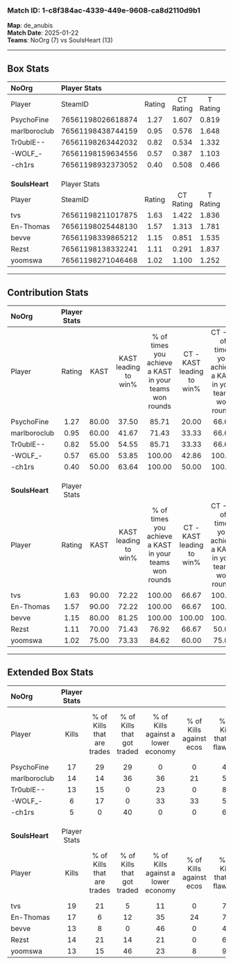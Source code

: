 ### Match ID: 1-c8f384ac-4339-449e-9608-ca8d2110d9b1  
**Map**: de_anubis  
**Match Date**: 2025-01-22  
**Teams**: NoOrg (7) vs SoulsHeart (13)  

---  

## Box Stats  

| **NoOrg**      | Player Stats      |        |           |          |       |      |       |         |        |      |     |
| :- | :- | :-: | :-: | :-: | :-: | :-: | :-: | :-: | :-: | :-: | :-: |
| Player         | SteamID           | Rating | CT Rating | T Rating | KAST  | ADR  | Kills | Assists | Deaths | K/D  | HS% |
| PsychoFine     | 76561198026618874 |  1.27  |   1.607   |  0.819   | 80.00 | 94.2 |  17   |    2    |   16   | 1.06 | 76  |
| marlboroclub   | 76561198438744159 |  0.95  |   0.576   |  1.648   | 60.00 | 90.2 |  14   |    7    |   18   | 0.78 | 57  |
| Tr0ublE--      | 76561198263442032 |  0.82  |   0.534   |  1.332   | 55.00 | 50.2 |  13   |    2    |   14   | 0.93 | 23  |
| -WOLF_-        | 76561198159634556 |  0.57  |   0.387   |  1.103   | 65.00 | 50.7 |   6   |    7    |   16   | 0.38 | 83  |
| -ch1rs         | 76561198932373052 |  0.40  |   0.508   |  0.466   | 50.00 | 31.3 |   5   |    1    |   13   | 0.38 | 100 |
|                |                   |        |           |          |       |      |       |         |        |      |     |
|                |                   |        |           |          |       |      |       |         |        |      |     |
|                |                   |        |           |          |       |      |       |         |        |      |     |
| **SoulsHeart** | Player Stats      |        |           |          |       |      |       |         |        |      |     |
| Player         | SteamID           | Rating | CT Rating | T Rating | KAST  | ADR  | Kills | Assists | Deaths | K/D  | HS% |
| tvs            | 76561198211017875 |  1.63  |   1.422   |  1.836   | 90.00 | 83.4 |  19   |    3    |   7    | 2.71 | 21  |
| En-Thomas      | 76561198025448130 |  1.57  |   1.313   |  1.781   | 90.00 | 99.7 |  17   |    7    |   9    | 1.89 | 52  |
| bevve          | 76561198339865212 |  1.15  |   0.851   |  1.535   | 80.00 | 83.6 |  13   |    5    |   13   | 1.00 | 38  |
| Rezst          | 76561198138332241 |  1.11  |   0.291   |  1.837   | 70.00 | 66.5 |  14   |    8    |   12   | 1.17 | 50  |
| yoomswa        | 76561198271046468 |  1.02  |   1.100   |  1.252   | 75.00 | 71.5 |  13   |    5    |   15   | 0.87 | 38  |
---  

## Contribution Stats  

| **NoOrg**      | Player Stats |       |                      |                                                        |                           |                                                             |                          |                                                            |
| :- | :-: | :-: | :-: | :-: | :-: | :-: | :-: | :-: |
| Player         |    Rating    | KAST  | KAST leading to win% | % of times you achieve a KAST in your teams won rounds | CT - KAST leading to win% | CT - % of times you achieve a KAST in your teams won rounds | T - KAST leading to win% | T - % of times you achieve a KAST in your teams won rounds |
| PsychoFine     |     1.27     | 80.00 |        37.50         |                         85.71                          |           20.00           |                            66.67                            |          66.67           |                           100.00                           |
| marlboroclub   |     0.95     | 60.00 |        41.67         |                         71.43                          |           33.33           |                            66.67                            |          50.00           |                           75.00                            |
| Tr0ublE--      |     0.82     | 55.00 |        54.55         |                         85.71                          |           33.33           |                            66.67                            |          80.00           |                           100.00                           |
| -WOLF_-        |     0.57     | 65.00 |        53.85         |                         100.00                         |           42.86           |                           100.00                            |          66.67           |                           100.00                           |
| -ch1rs         |     0.40     | 50.00 |        63.64         |                         100.00                         |           50.00           |                           100.00                            |          80.00           |                           100.00                           |
|                |              |       |                      |                                                        |                           |                                                             |                          |                                                            |
|                |              |       |                      |                                                        |                           |                                                             |                          |                                                            |
|                |              |       |                      |                                                        |                           |                                                             |                          |                                                            |
| **SoulsHeart** | Player Stats |       |                      |                                                        |                           |                                                             |                          |                                                            |
| Player         |    Rating    | KAST  | KAST leading to win% | % of times you achieve a KAST in your teams won rounds | CT - KAST leading to win% | CT - % of times you achieve a KAST in your teams won rounds | T - KAST leading to win% | T - % of times you achieve a KAST in your teams won rounds |
| tvs            |     1.63     | 90.00 |        72.22         |                         100.00                         |           66.67           |                           100.00                            |          75.00           |                           100.00                           |
| En-Thomas      |     1.57     | 90.00 |        72.22         |                         100.00                         |           66.67           |                           100.00                            |          75.00           |                           100.00                           |
| bevve          |     1.15     | 80.00 |        81.25         |                         100.00                         |          100.00           |                           100.00                            |          75.00           |                           100.00                           |
| Rezst          |     1.11     | 70.00 |        71.43         |                         76.92                          |           66.67           |                            50.00                            |          72.73           |                           88.89                            |
| yoomswa        |     1.02     | 75.00 |        73.33         |                         84.62                          |           60.00           |                            75.00                            |          80.00           |                           88.89                            |
---  

## Extended Box Stats  

| **NoOrg**      | Player Stats |                            |                            |                                    |                         |                              |                                 |        |                             |                                     |                          |                               |                            |
| :- | :-: | :-: | :-: | :-: | :-: | :-: | :-: | :-: | :-: | :-: | :-: | :-: | :-: |
| Player         |    Kills     | % of Kills that are trades | % of Kills that got traded | % of Kills against a lower economy | % of Kills against ecos | % of Kills that are flawless | % of Kills that are close duels | Deaths | % of Deaths that get traded | % of Deaths against a lower economy | % of Deaths against ecos | % of Deaths that are flawless | % of Deaths that are close |
| PsychoFine     |      17      |             29             |             29             |                 0                  |            0            |              47              |                0                |   16   |              6              |                  6                  |            0             |              63               |             0              |
| marlboroclub   |      14      |             14             |             36             |                 36                 |           21            |              57              |                7                |   18   |             11              |                 11                  |            0             |              67               |             6              |
| Tr0ublE--      |      13      |             15             |             0              |                 23                 |            0            |              85              |                8                |   14   |              7              |                 14                  |            0             |              93               |             0              |
| -WOLF_-        |      6       |             17             |             0              |                 33                 |           33            |              50              |               17                |   16   |             25              |                 13                  |            0             |              56               |             6              |
| -ch1rs         |      5       |             0              |             40             |                 0                  |            0            |              60              |                0                |   13   |             15              |                  8                  |            0             |              62               |             0              |
|                |              |                            |                            |                                    |                         |                              |                                 |        |                             |                                     |                          |                               |                            |
|                |              |                            |                            |                                    |                         |                              |                                 |        |                             |                                     |                          |                               |                            |
|                |              |                            |                            |                                    |                         |                              |                                 |        |                             |                                     |                          |                               |                            |
| **SoulsHeart** | Player Stats |                            |                            |                                    |                         |                              |                                 |        |                             |                                     |                          |                               |                            |
| Player         |    Kills     | % of Kills that are trades | % of Kills that got traded | % of Kills against a lower economy | % of Kills against ecos | % of Kills that are flawless | % of Kills that are close duels | Deaths | % of Deaths that get traded | % of Deaths against a lower economy | % of Deaths against ecos | % of Deaths that are flawless | % of Deaths that are close |
| tvs            |      19      |             21             |             5              |                 11                 |            0            |              74              |                0                |   7    |             14              |                  0                  |            0             |              100              |             0              |
| En-Thomas      |      17      |             6              |             12             |                 35                 |           24            |              71              |               12                |   9    |             11              |                  0                  |            0             |              33               |             11             |
| bevve          |      13      |             8              |             0              |                 46                 |            0            |              46              |                0                |   13   |             31              |                 15                  |            8             |              46               |             15             |
| Rezst          |      14      |             21             |             14             |                 21                 |            0            |              64              |                0                |   12   |             33              |                 17                  |            0             |              58               |             0              |
| yoomswa        |      13      |             15             |             46             |                 23                 |            8            |              92              |                0                |   15   |             20              |                  7                  |            0             |              73               |             0              |
